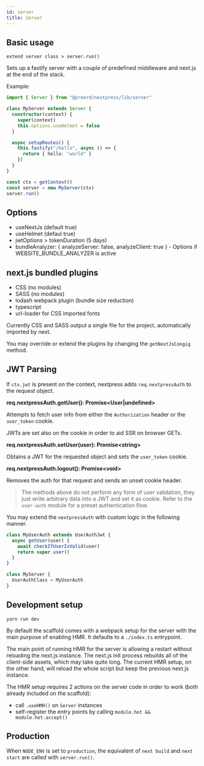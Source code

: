 ```yaml
---
id: server
title: Server
---
```


## Basic usage

    extend server class > server.run()

Sets up a fastify server with a couple of predefined middleware and next.js at the end of the stack.

Example:

```typescript
import { Server } from "@proerd/nextpress/lib/server"

class MyServer extends Server {
  constructor(context) {
    super(context)
    this.options.useHelmet = false
  }

  async setupRoutes() {
    this.fastify("/hello", async () => {
      return { hello: "world" }
    })
  }
}

const ctx = getContext()
const server = new MyServer(ctx)
server.run()
```

## Options

- useNextJs (default true)
- useHelmet (defaul true)
- jwtOptions > tokenDuration (5 days)
- bundleAnalyzer: { analyzeServer: false, analyzeClient: true } - Options if WEBSITE_BUNDLE_ANALYZER is active

## next.js bundled plugins

- CSS (no modules)
- SASS (no modules)
- lodash webpack plugin (bundle size reduction)
- typescript
- url-loader for CSS imported fonts

Currently CSS and SASS output a single file for the project, automatically imported by next.

You may override or extend the plugins by changing the `getNextJsCongig` method.

## JWT Parsing

If `ctx.jwt` is present on the context, nextpress adds `req.nextpressAuth` to the request object.

**req.nextpressAuth.getUser(): Promise<User|undefined>**

Attempts to fetch user info from either the `Authorization` header or the `user_token` cookie.

JWTs are set also on the cookie in order to aid SSR on browser GETs.

**req.nextpressAuth.setUser(user): Promise\<string>**

Obtains a JWT for the requested object and sets the `user_token` cookie.

**req.nextpressAuth.logout(): Promise\<void>**

Removes the auth for that request and sends an unset cookie header.

> The methods above do not perform any form of user validation, they just write arbitrary data into
> a JWT and set it as cookie. Refer to the `user-auth` module for a preset authentication flow.

You may extend the `nextpressAuth` with custom logic in the following manner.

```ts
class MyUserAuth extends UserAuthJwt {
  async getUser(user) {
    await checkIfUserIsValid(user)
    return super.user()
  }
}

class MyServer {
  UserAuthClass = MyUserAuth
}
```

## Development setup

    yarn run dev

By default the scaffold comes with a webpack setup for the server with the main purpose of enabling
HMR. It defaults to a `./index.ts` entrypoint.

The main point of running HMR for the server is allowing a restart without reloading the next.js
instance. The next.js init process rebuilds all of the client-side assets, which may take quite long. The
current HMR setup, on the other hand, will reload the whole script but keep the previous next.js instance.

The HMR setup requires 2 actions on the server code in order to work (both already included on the scaffold):

- call `.useHMR()` on `Server` instances
- self-register the entry points by calling `module.hot && module.hot.accept()`

## Production

When `NODE_ENV` is set to `production`, the equivalent of `next build` and `next start` are called with `server.run()`.
